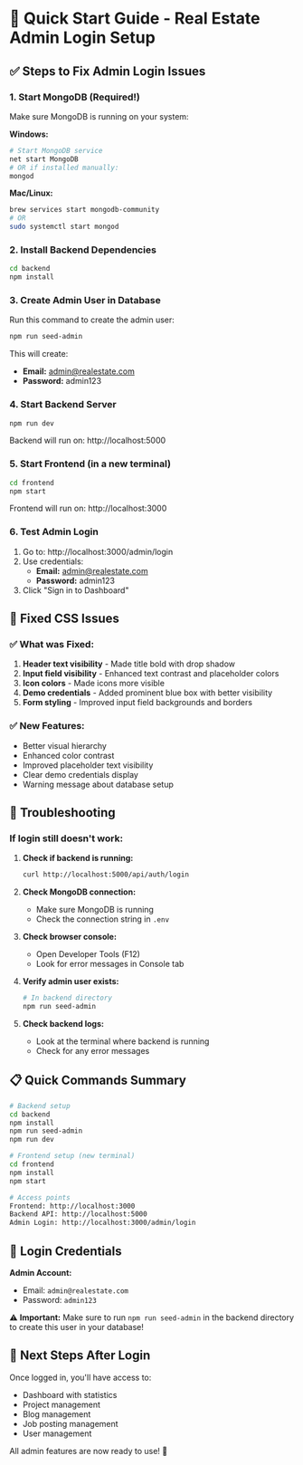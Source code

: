 # 🚀 Quick Start Guide - Real Estate Admin Login Setup

## ✅ Steps to Fix Admin Login Issues

### 1. **Start MongoDB** (Required!)
Make sure MongoDB is running on your system:

**Windows:**
```bash
# Start MongoDB service
net start MongoDB
# OR if installed manually:
mongod
```

**Mac/Linux:**
```bash
brew services start mongodb-community
# OR
sudo systemctl start mongod
```

### 2. **Install Backend Dependencies**
```bash
cd backend
npm install
```

### 3. **Create Admin User in Database**
Run this command to create the admin user:
```bash
npm run seed-admin
```

This will create:
- **Email:** admin@realestate.com
- **Password:** admin123

### 4. **Start Backend Server**
```bash
npm run dev
```
Backend will run on: http://localhost:5000

### 5. **Start Frontend (in a new terminal)**
```bash
cd frontend
npm start
```
Frontend will run on: http://localhost:3000

### 6. **Test Admin Login**
1. Go to: http://localhost:3000/admin/login
2. Use credentials:
   - **Email:** admin@realestate.com
   - **Password:** admin123
3. Click "Sign in to Dashboard"

## 🎨 Fixed CSS Issues

### ✅ What was Fixed:
1. **Header text visibility** - Made title bold with drop shadow
2. **Input field visibility** - Enhanced text contrast and placeholder colors
3. **Icon colors** - Made icons more visible
4. **Demo credentials** - Added prominent blue box with better visibility
5. **Form styling** - Improved input field backgrounds and borders

### ✅ New Features:
- Better visual hierarchy
- Enhanced color contrast
- Improved placeholder text visibility
- Clear demo credentials display
- Warning message about database setup

## 🔧 Troubleshooting

### If login still doesn't work:

1. **Check if backend is running:**
   ```bash
   curl http://localhost:5000/api/auth/login
   ```

2. **Check MongoDB connection:**
   - Make sure MongoDB is running
   - Check the connection string in `.env`

3. **Check browser console:**
   - Open Developer Tools (F12)
   - Look for error messages in Console tab

4. **Verify admin user exists:**
   ```bash
   # In backend directory
   npm run seed-admin
   ```

5. **Check backend logs:**
   - Look at the terminal where backend is running
   - Check for any error messages

## 📋 Quick Commands Summary

```bash
# Backend setup
cd backend
npm install
npm run seed-admin
npm run dev

# Frontend setup (new terminal)
cd frontend
npm install
npm start

# Access points
Frontend: http://localhost:3000
Backend API: http://localhost:5000
Admin Login: http://localhost:3000/admin/login
```

## 🔐 Login Credentials

**Admin Account:**
- Email: `admin@realestate.com`
- Password: `admin123`

⚠️ **Important:** Make sure to run `npm run seed-admin` in the backend directory to create this user in your database!

## 🎯 Next Steps After Login

Once logged in, you'll have access to:
- Dashboard with statistics
- Project management
- Blog management  
- Job posting management
- User management

All admin features are now ready to use! 🎉
